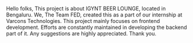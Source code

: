Hello folks, This project is about IGYNT BEER LOUNGE, located in Bengaluru. We, The Team FED, created this as a part of our internship at Varcons Technologies. This project mainly focuses on frontend development. Efforts are constantly maintained in developing the backend part of it.
Any suggestions are highly appreciated.
Thank you.
